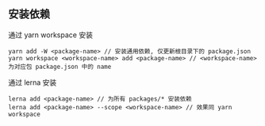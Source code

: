 ## 安装依赖
通过 yarn workspace 安装
```shell script
yarn add -W <package-name> // 安装通用依赖, 仅更新根目录下的 package.json
yarn workspace <workspace-name> add <package-name> // <workspace-name>为对应包 package.json 中的 name
```
通过 lerna 安装
```shell script
lerna add <package-name> // 为所有 packages/* 安装依赖
lerna add <package-name> --scope <workspace-name> // 效果同 yarn workspace
```
